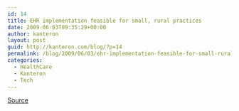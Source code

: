 ```yaml
---
id: 14
title: EHR implementation feasible for small, rural practices
date: 2009-06-03T09:35:29+00:00
author: kanteron
layout: post
guid: http://kanteron.com/blog/?p=14
permalink: /blog/2009/06/03/ehr-implementation-feasible-for-small-rural-practices/
categories:
  - HealthCare
  - Kanteron
  - Tech
---
```

<a href="http://www.healthimaging.com/index.php?option=com_articles&view=article&id=17628" title="http://www.healthimaging.com/index.php?option=com_articles&view=article&id=17628" target="_blank">Source</a>